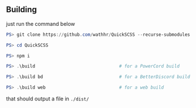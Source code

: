## Building

just run the command below

```powershell
PS> git clone https://github.com/wathhr/QuickSCSS --recurse-submodules

PS> cd QuickSCSS

PS> npm i

PS> .\build                                # for a PowerCord build

PS> .\build bd                             # for a BetterDiscord build

PS> .\build web                            # for a web build
```

that should output a file in ``./dist/``
